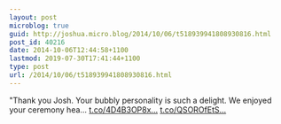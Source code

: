```yaml
---
layout: post
microblog: true
guid: http://joshua.micro.blog/2014/10/06/t518939941808930816.html
post_id: 40216
date: 2014-10-06T12:44:58+1100
lastmod: 2019-07-30T17:41:44+1100
type: post
url: /2014/10/06/t518939941808930816.html
---
```

"Thank you Josh. Your bubbly personality is such a delight. We enjoyed your ceremony hea... [t.co/4D4B3OP8x...](http://t.co/4D4B3OP8xO) [t.co/QSOROfEtS...](http://t.co/QSOROfEtS3)
